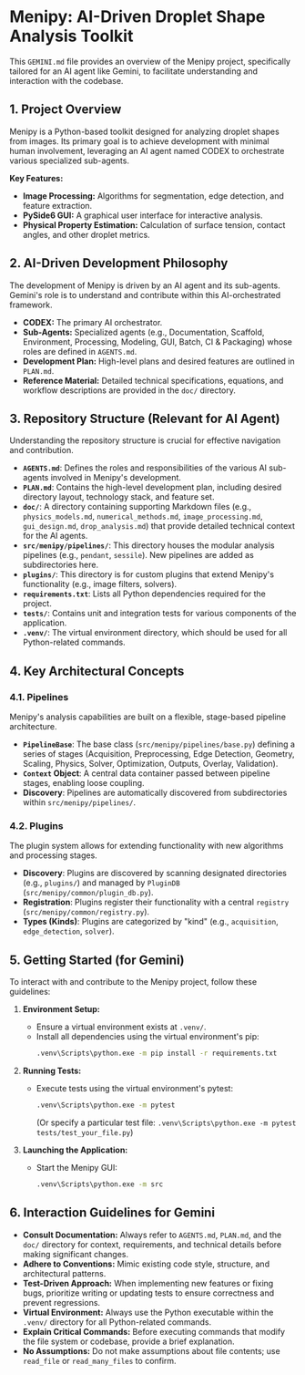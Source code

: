 # Menipy: AI-Driven Droplet Shape Analysis Toolkit

This `GEMINI.md` file provides an overview of the Menipy project, specifically tailored for an AI agent like Gemini, to facilitate understanding and interaction with the codebase.

## 1. Project Overview

Menipy is a Python-based toolkit designed for analyzing droplet shapes from images. Its primary goal is to achieve development with minimal human involvement, leveraging an AI agent named CODEX to orchestrate various specialized sub-agents.

**Key Features:**
*   **Image Processing:** Algorithms for segmentation, edge detection, and feature extraction.
*   **PySide6 GUI:** A graphical user interface for interactive analysis.
*   **Physical Property Estimation:** Calculation of surface tension, contact angles, and other droplet metrics.

## 2. AI-Driven Development Philosophy

The development of Menipy is driven by an AI agent and its sub-agents. Gemini's role is to understand and contribute within this AI-orchestrated framework.

*   **CODEX:** The primary AI orchestrator.
*   **Sub-Agents:** Specialized agents (e.g., Documentation, Scaffold, Environment, Processing, Modeling, GUI, Batch, CI & Packaging) whose roles are defined in `AGENTS.md`.
*   **Development Plan:** High-level plans and desired features are outlined in `PLAN.md`.
*   **Reference Material:** Detailed technical specifications, equations, and workflow descriptions are provided in the `doc/` directory.

## 3. Repository Structure (Relevant for AI Agent)

Understanding the repository structure is crucial for effective navigation and contribution.

*   **`AGENTS.md`**: Defines the roles and responsibilities of the various AI sub-agents involved in Menipy's development.
*   **`PLAN.md`**: Contains the high-level development plan, including desired directory layout, technology stack, and feature set.
*   **`doc/`**: A directory containing supporting Markdown files (e.g., `physics_models.md`, `numerical_methods.md`, `image_processing.md`, `gui_design.md`, `drop_analysis.md`) that provide detailed technical context for the AI agents.
*   **`src/menipy/pipelines/`**: This directory houses the modular analysis pipelines (e.g., `pendant`, `sessile`). New pipelines are added as subdirectories here.
*   **`plugins/`**: This directory is for custom plugins that extend Menipy's functionality (e.g., image filters, solvers).
*   **`requirements.txt`**: Lists all Python dependencies required for the project.
*   **`tests/`**: Contains unit and integration tests for various components of the application.
*   **`.venv/`**: The virtual environment directory, which should be used for all Python-related commands.

## 4. Key Architectural Concepts

### 4.1. Pipelines

Menipy's analysis capabilities are built on a flexible, stage-based pipeline architecture.
*   **`PipelineBase`**: The base class (`src/menipy/pipelines/base.py`) defining a series of stages (Acquisition, Preprocessing, Edge Detection, Geometry, Scaling, Physics, Solver, Optimization, Outputs, Overlay, Validation).
*   **`Context` Object**: A central data container passed between pipeline stages, enabling loose coupling.
*   **Discovery**: Pipelines are automatically discovered from subdirectories within `src/menipy/pipelines/`.

### 4.2. Plugins

The plugin system allows for extending functionality with new algorithms and processing stages.
*   **Discovery**: Plugins are discovered by scanning designated directories (e.g., `plugins/`) and managed by `PluginDB` (`src/menipy/common/plugin_db.py`).
*   **Registration**: Plugins register their functionality with a central `registry` (`src/menipy/common/registry.py`).
*   **Types (Kinds)**: Plugins are categorized by "kind" (e.g., `acquisition`, `edge_detection`, `solver`).

## 5. Getting Started (for Gemini)

To interact with and contribute to the Menipy project, follow these guidelines:

1.  **Environment Setup:**
    *   Ensure a virtual environment exists at `.venv/`.
    *   Install all dependencies using the virtual environment's pip:
        ```bash
        .venv\Scripts\python.exe -m pip install -r requirements.txt
        ```

2.  **Running Tests:**
    *   Execute tests using the virtual environment's pytest:
        ```bash
        .venv\Scripts\python.exe -m pytest
        ```
        (Or specify a particular test file: `.venv\Scripts\python.exe -m pytest tests/test_your_file.py`)

3.  **Launching the Application:**
    *   Start the Menipy GUI:
        ```bash
        .venv\Scripts\python.exe -m src
        ```

## 6. Interaction Guidelines for Gemini

*   **Consult Documentation:** Always refer to `AGENTS.md`, `PLAN.md`, and the `doc/` directory for context, requirements, and technical details before making significant changes.
*   **Adhere to Conventions:** Mimic existing code style, structure, and architectural patterns.
*   **Test-Driven Approach:** When implementing new features or fixing bugs, prioritize writing or updating tests to ensure correctness and prevent regressions.
*   **Virtual Environment:** Always use the Python executable within the `.venv/` directory for all Python-related commands.
*   **Explain Critical Commands:** Before executing commands that modify the file system or codebase, provide a brief explanation.
*   **No Assumptions:** Do not make assumptions about file contents; use `read_file` or `read_many_files` to confirm.